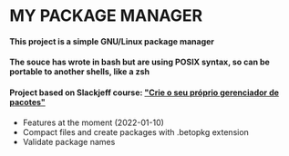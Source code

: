 # MY PACKAGE MANAGER
#### This project is a simple GNU/Linux package manager
#### The souce has wrote in bash but are using POSIX syntax, so can be portable to another shells, like a zsh
#### Project based on Slackjeff course: ["Crie o seu próprio gerenciador de pacotes"](https://slackjeff.com.br/cursos/crie-o-seu-proprio-gerenciador-de-pacotes.html)

- Features at the moment (2022-01-10)
- Compact files and create packages with .betopkg extension
- Validate package names